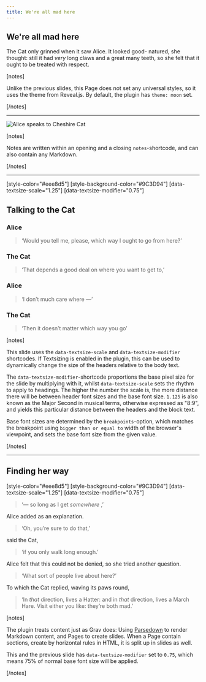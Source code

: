 ```yaml
---
title: We're all mad here
---
```


## We're all mad here

The Cat only grinned when it saw Alice. It looked good- natured, she thought: still it had *very* long claws and a great many teeth, so she felt that it ought to be treated with respect.

[notes]

Unlike the previous slides, this Page does not set any universal styles, so it uses the theme from Reveal.js. By default, the plugin has `theme: moon` set.

[/notes]

---

![Alice speaks to Cheshire Cat](https://vignette2.wikia.nocookie.net/disney/images/8/82/Alice-disneyscreencaps_com-4540.jpg/revision/latest/scale-to-width-down/1280?cb=20120226191734 "Alice speaks to Cheshire Cat")

[notes]

Notes are written within an opening and a closing `notes`-shortcode, and can also contain any Markdown.

[/notes]

---

[style-color="#eee8d5"]
[style-background-color="#9C3D94"]
[data-textsize-scale="1.25"]
[data-textsize-modifier="0.75"]

## Talking to the Cat

### Alice


> ‘Would you tell me, please, which way I ought to go from here?’

### The Cat

> ‘That depends a good deal on where you want to get to,’

### Alice

> ‘I don’t much care where —’

### The Cat

> ‘Then it doesn’t matter which way you go’

[notes]

This slide uses the `data-textsize-scale` and `data-textsize-modifier` shortcodes. If Textsizing is enabled in the plugin, this can be used to dynamically change the size of the headers relative to the body text.

The `data-textsize-modifier`-shortcode proportions the base pixel size for the slide by multiplying with it, whilst `data-textsize-scale` sets the rhythm to apply to headings. The higher the number the scale is, the more distance there will be between header font sizes and the base font size. `1.125` is also known as the Major Second in musical terms, otherwise expressed as "8:9", and yields this particular distance between the headers and the block text.

Base font sizes are determined by the `breakpoints`-option, which matches the breakpoint using `bigger than or equal to` width of the browser's viewpoint, and sets the base font size from the given value.

[/notes]

---

## Finding her way

[style-color="#eee8d5"]
[style-background-color="#9C3D94"]
[data-textsize-scale="1.25"]
[data-textsize-modifier="0.75"]

> ‘— so long as I get *somewhere* ,’

Alice added as an explanation.

> ‘Oh, you’re sure to do that,’

said the Cat,

> ‘if you only walk long enough.’

Alice felt that this could not be denied, so she tried another question. 

> ‘What sort of people live about here?’

To which the Cat replied, waving its paws round,

> ‘In *that* direction, lives a Hatter: and in *that* direction, lives a March Hare. Visit either you like: they’re both mad.’

[notes]

The plugin treats content just as Grav does: Using [Parsedown](https://github.com/erusev/parsedown) to render Markdown content, and Pages to create slides. When a Page contain sections, create by horizontal rules in HTML, it is split up in slides as well.

This and the previous slide has `data-textsize-modifier` set to `0.75`, which means 75% of normal base font size will be applied.

[/notes]